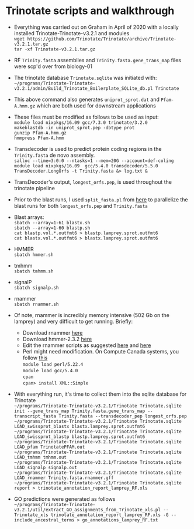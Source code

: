 # Trinotate scripts and walkthrough
- Everything was carried out on Graham in April of 2020 with a locally installed Trinotate-Trinotate-v3.2.1 and modules <br/>
`wget https://github.com/Trinotate/Trinotate/archive/Trinotate-v3.2.1.tar.gz` <br/>
`tar -xf Trinotate-v3.2.1.tar.gz`<br/>

- RF `Trinity.fasta` assemblies and `Trinity.fasta.gene_trans_map` files were scp'd over from biology-01 <br/>
- The trinotate database `Trinotate.sqlite` was initiated with: <br/>
`~/programs/Trinotate-Trinotate-v3.2.1/admin/Build_Trinotate_Boilerplate_SQLite_db.pl Trinotate` <br/>
- This above command also generates `uniprot_sprot.dat` and `Pfam-A.hmm.gz` which are both used for downstream applications <br/>
- These files must be modified as follows to be used as input:<br/>
`module load nixpkgs/16.09 gcc/7.3.0 trinotate/3.2.0`<br/>
`makeblastdb -in uniprot_sprot.pep -dbtype prot`<br/>
`gunzip Pfam-A.hmm.gz`<br/>
`hmmpress Pfam-A.hmm`<br/>

- Transdecoder is used to predict protein coding regions in the `Trinity.fasta` de novo assembly.  
`salloc --time=3:0:0 --ntasks=1 --mem=20G --account=def-coling`
`module load nixpkgs/16.09  gcc/5.4.0 transdecoder/5.5.0` <br/>
`TransDecoder.LongOrfs -t Trinity.fasta &> log.txt &` <br/>

- TransDecoder's output, `longest_orfs.pep`, is used throughout the trinotate pipeline <br/>
- Prior to the blast runs, I used `split_fasta.pl` from [here](https://github.com/gmarnellos/Trinotate_example_supplement/blob/master/split_fasta.pl) to parallelize the blast runs for both `longest_orfs.pep` and `Trinity.fasta`

- Blast arrays: <br/>
`sbatch --array=1-61 blastx.sh`<br/>
`sbatch --array=1-60 blastp.sh`<br/>
`cat blastp.vol.*.outfmt6 > blastp.lamprey.sprot.outfmt6`<br/>
`cat blastx.vol.*.outfmt6 > blastx.lamprey.sprot.outfmt6`<br/>

- HMMER <br/>
`sbatch hmmer.sh`<br/>

- tmhmm <br/>
`sbatch tmhmm.sh` <br/>

- signalP <br/>
`sbatch signalp.sh` <br/>

- rnammer<br/>
`sbatch rnammer.sh`
- Of note, rnammer is incredibly memory intensive (502 Gb on the lamprey) and very difficult to get running.  Briefly: <br/>
  - Download rnammer [here](https://services.healthtech.dtu.dk/service.php?RNAmmer-1.2)
  - Download hmmer-2.3.2 [here](http://hmmer.org/download.html)
  - Edit the rnammer scripts as suggested [here](https://github.com/Trinotate/Trinotate.github.io/wiki/Software-installation-and-data-required) and [here](https://blog.karinlag.no/2013/10/rnammer-install/)
  - Perl might need modification.  On Compute Canada systems, you follow [this](https://docs.computecanada.ca/wiki/Perl) <br/>
  `module load perl/5.22.4`<br/>
  `module load gcc/5.4.0`<br/>
  `cpan`<br/>
  `cpan> install XML::Simple`<br/>

- With everything run, it's time to collect them into the sqlite database for Trinotate<br/>
`~/programs/Trinotate-Trinotate-v3.2.1/Trinotate Trinotate.sqlite init --gene_trans_map Trinity.fasta.gene_trans_map --transcript_fasta Trinity.fasta --transdecoder_pep longest_orfs.pep`<br/>
`~/programs/Trinotate-Trinotate-v3.2.1/Trinotate Trinotate.sqlite LOAD_swissprot_blastx blastx.lamprey.sprot.outfmt6`<br/>
`~/programs/Trinotate-Trinotate-v3.2.1/Trinotate Trinotate.sqlite LOAD_swissprot_blastp blastp.lamprey.sprot.outfmt6`<br/>
`~/programs/Trinotate-Trinotate-v3.2.1/Trinotate Trinotate.sqlite LOAD_pfam TrinotatePFAM.out`<br/>
`~/programs/Trinotate-Trinotate-v3.2.1/Trinotate Trinotate.sqlite LOAD_tmhmm tmhmm.out`<br/>
`~/programs/Trinotate-Trinotate-v3.2.1/Trinotate Trinotate.sqlite LOAD_signalp signalp.out`<br/>
`~/programs/Trinotate-Trinotate-v3.2.1/Trinotate Trinotate.sqlite LOAD_rnammer Trinity.fasta.rnammer.gff`<br/>
`~/programs/Trinotate-Trinotate-v3.2.1/Trinotate Trinotate.sqlite report > trinotate_annotation_report_lamprey_RF.xls`<br/>

- GO predictions were generated as follows<br/>
`~/programs/Trinotate-Trinotate-v3.2.1/util/extract_GO_assignments_from_Trinotate_xls.pl --Trinotate_xls trinotate_annotation_report_lamprey_RF.xls -G --include_ancestral_terms > go_annotations_lamprey_RF.txt`
